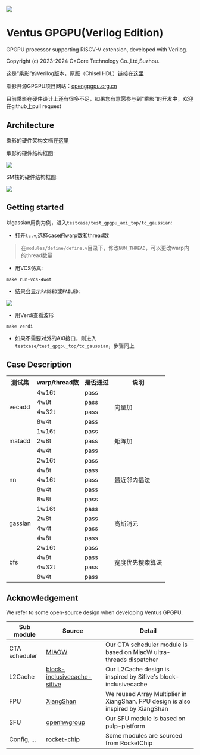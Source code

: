 ![](https://github.com/THU-DSP-LAB/ventus-gpgpu-verilog/blob/docs/docs/images/ChinaCore_logo.jpg)

# Ventus GPGPU(Verilog Edition)

GPGPU processor supporting RISCV-V extension, developed with Verilog.

Copyright (c) 2023-2024 C\*Core Technology Co.,Ltd,Suzhou.

这是“乘影”的Verilog版本，原版（Chisel HDL）链接在[这里](https://github.com/THU-DSP-LAB/ventus-gpgpu)

乘影开源GPGPU项目网站：[opengpgpu.org.cn](https://opengpgpu.org.cn/)

目前乘影在硬件设计上还有很多不足，如果您有意愿参与到“乘影”的开发中，欢迎在github上pull request

## Architecture

乘影的硬件架构文档在[这里](https://github.com/THU-DSP-LAB/ventus-gpgpu-verilog/blob/docs/docs/ventus-gpgpu-verilog-release-v1.0-spec.pdf)

承影的硬件结构框图:

![](https://github.com/THU-DSP-LAB/ventus-gpgpu-verilog/blob/docs/docs/images/ventus_verilog_arch1.png)

SM核的硬件结构框图:

![](https://github.com/THU-DSP-LAB/ventus-gpgpu-verilog/blob/docs/docs/images/ventus_verilog_arch2.png)

## Getting started

以gassian用例为例，进入`testcase/test_gpgpu_axi_top/tc_gaussian`:

- 打开`tc.v`,选择case的warp数和thread数

> 在`modules/define/define.v`目录下，修改`NUM_THREAD`，可以更改warp内的thread数量

- 用VCS仿真:

```shell
make run-vcs-4w4t
```
- 结果会显示`PASSED`或`FAILED`:

![](https://github.com/THU-DSP-LAB/ventus-gpgpu-verilog/blob/docs/docs/images/compile_example.jpg)

- 用Verdi查看波形

```shell
make verdi
```

- 如果不需要对外的AXI接口，则进入`testcase/test_gpgpu_top/tc_gaussian`，步骤同上

## Case Description

<table>
<tr>
<th>测试集</th>
<th>warp/thread数</th>
<th>是否通过</th>
<th>说明</th>
</tr>
<tr>
<td rowspan=4>vecadd</td>
<td>4w16t</td>
<td>pass</td>
<td rowspan=4>向量加</td>
</tr>
<tr>
<td>4w8t</td>
<td>pass</td>
</tr>
<tr>
<td>4w32t</td>
<td>pass</td>
</tr>
<tr>
<td>8w4t</td>
<td>pass</td>
</tr>
<tr>
<td rowspan=3>matadd</td>
<td>1w16t</td>
<td>pass</td>
<td rowspan=3>矩阵加</td>
</tr>
<tr>
<td>2w8t</td>
<td>pass</td>
</tr>
<tr>
<td>4w4t</td>
<td>pass</td>
</tr>
<tr>
<td rowspan=5>nn</td>
<td>2w16t</td>
<td>pass</td>
<td rowspan=5>最近邻内插法</td>
</tr>
<tr>
<td>4w8t</td>
<td>pass</td>
</tr>
<tr>
<td>4w16t</td>
<td>pass</td>
</tr>
<tr>
<td>8w4t</td>
<td>pass</td>
</tr>
<tr>
<td>8w8t</td>
<td>pass</td>
</tr>
<tr>
<td rowspan=4>gassian</td>
<td>1w16t</td>
<td>pass</td>
<td rowspan=4>高斯消元</td>
</tr>
<tr>
<td>2w8t</td>
<td>pass</td>
</tr>
<tr>
<td>4w4t</td>
<td>pass</td>
</tr>
<tr>
<td>4w8t</td>
<td>pass</td>
</tr>
<tr>
<td rowspan=4>bfs</td>
<td>2w16t</td>
<td>pass</td>
<td rowspan=4>宽度优先搜索算法</td>
</tr>
<tr>
<td>4w8t</td>
<td>pass</td>
</tr>
<tr>
<td>4w32t</td>
<td>pass</td>
</tr>
<tr>
<td>8w4t</td>
<td>pass</td>
</tr>
</table>

## Acknowledgement

We refer to some open-source design when developing Ventus GPGPU.

| Sub module                | Source                                                                                       | Detail                                                                             |
|---------------------------|----------------------------------------------------------------------------------------------|------------------------------------------------------------------------------------|
| CTA scheduler             | [MIAOW](https://github.com/VerticalResearchGroup/miaow)                                      | Our CTA scheduler module is based on MiaoW ultra-threads dispatcher                |
| L2Cache                   | [block-inclusivecache-sifive](https://github.com/sifive/block-inclusivecache-sifive)         | Our L2Cache design is inspired by Sifive's block-inclusivecache                    |
| FPU                       | [XiangShan](https://github.com/OpenXiangShan/XiangShan)                                      | We reused Array Multiplier in XiangShan. FPU design is also inspired by XiangShan  |
| SFU                       | [openhwgroup](https://github.com/pulp-platform/fpu_div_sqrt_mvp)                             | Our SFU module is based on pulp-platform                                           |
| Config, ...               | [rocket-chip](https://github.com/chipsalliance/rocket-chip)                                  | Some modules are sourced from RocketChip                                           |
